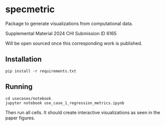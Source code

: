 # specmetric

Package to generate visualizations from computational data.

Supplemental Material 2024 CHI Submission ID 6165

Will be open sourced once this corresponding work is published.

## Installation

	pip install -r requirements.txt

## Running

	cd usecases/notebook
	jupyter notebook use_case_1_regression_metrics.ipynb

Then run all cells.  It should create interactive visualizations as seen in the paper figures.